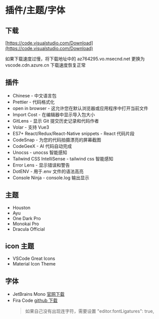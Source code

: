 # 插件/主题/字体

## 下载

[https://code.visualstudio.com/Download](https://code.visualstudio.com/Download)

如果下载速度过慢，将下载地址中的 az764295.vo.msecnd.net 更换为 vscode.cdn.azure.cn 下载速度恢复正常

## 插件

- Chinese - 中文语言包
- Prettier - 代码格式化
- open in browser - 这允许您在默认浏览器或应用程序中打开当前文件
- Import Cost - 在编辑器中显示导入包大小
- GitLens - 显示 Git 提交历史记录和代码作者
- Volar - 支持 Vue3
- ES7+ React/Redux/React-Native snippets - React 代码片段
- CodeSnap - 为您的代码拍摄漂亮的屏幕截图
- CodeGeeX - AI 代码自动完成
- Unocss - unocss 智能感知
- Tailwind CSS IntelliSense - tailwind css 智能感知
- Error Lens - 显示错误和警告
- DotENV - 用于.env 文件的语法高亮
- Console Ninja - console.log 输出显示

## 主题

- Houston
- Ayu
- One Dark Pro
- Monokai Pro
- Dracula Official

## icon 主题

- VSCode Great Icons
- Material Icon Theme

## 字体

- JetBrains Mono [官网下载](https://www.jetbrains.com/lp/mono/)
- Fira Code [github 下载](https://github.com/tonsky/FiraCode)
  > 如果自己没有出现连字符，需要设置 "editor.fontLigatures": true,
